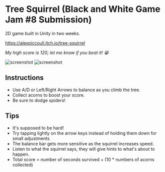 # Tree Squirrel (Black and White Game Jam #8 Submission)

2D game built in Unity in two weeks.

https://alexpiccouli.itch.io/tree-squirrel

_My high score is 120; let me know if you beat it! 😁_

![screenshot](https://img.itch.zone/aW1hZ2UvMTQ2OTY4OC84NjQ2MDQxLnBuZw==/original/H3kM35.png)
![screenshot](https://img.itch.zone/aW1hZ2UvMTQ2OTY4OC84NjQ2MDQwLnBuZw==/original/Tdsi9V.png)

## Instructions

- Use A/D or Left/Right Arrows to balance as you climb the tree. 
- Collect acorns to boost your score.
- Be sure to dodge spiders!

## Tips

- It's supposed to be hard!
- Try tapping lightly on the arrow keys instead of holding them down for small adjustments
- The balance bar gets more sensitive as the squirrel increases speed.
- Listen to what the squirrel says, they will give hints to what's about to happen.
- Total score = number of seconds survived + (10 * numbers of acorns collected)


